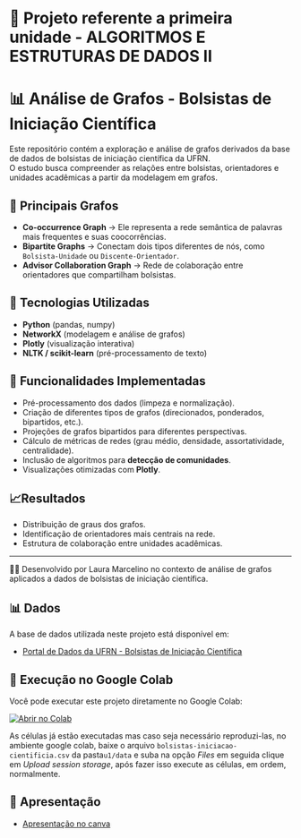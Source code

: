 # 🚀 Projeto referente a primeira unidade - ALGORITMOS E ESTRUTURAS DE DADOS II

# 📊 Análise de Grafos - Bolsistas de Iniciação Científica

Este repositório contém a exploração e análise de grafos derivados da base de dados de bolsistas de iniciação científica da UFRN.  
O estudo busca compreender as relações entre bolsistas, orientadores e unidades acadêmicas a partir da modelagem em grafos.

## 🔑 Principais Grafos

- **Co-occurrence Graph** → Ele representa a rede semântica de palavras mais frequentes e suas coocorrências.  
- **Bipartite Graphs** → Conectam dois tipos diferentes de nós, como `Bolsista-Unidade` ou `Discente-Orientador`.  
- **Advisor Collaboration Graph** → Rede de colaboração entre orientadores que compartilham bolsistas.  

## 🚀 Tecnologias Utilizadas

- **Python** (pandas, numpy)
- **NetworkX** (modelagem e análise de grafos)
- **Plotly** (visualização interativa)
- **NLTK / scikit-learn** (pré-processamento de texto)

## 📌 Funcionalidades Implementadas

- Pré-processamento dos dados (limpeza e normalização).  
- Criação de diferentes tipos de grafos (direcionados, ponderados, bipartidos, etc.).  
- Projeções de grafos bipartidos para diferentes perspectivas.  
- Cálculo de métricas de redes (grau médio, densidade, assortatividade, centralidade).  
- Inclusão de algoritmos para **detecção de comunidades**.  
- Visualizações otimizadas com **Plotly**.  

## 📈Resultados

- Distribuição de graus dos grafos.  
- Identificação de orientadores mais centrais na rede.  
- Estrutura de colaboração entre unidades acadêmicas.  

---
👩‍💻 Desenvolvido por Laura Marcelino no contexto de análise de grafos aplicados a dados de bolsistas de iniciação científica.

## 📊 Dados

A base de dados utilizada neste projeto está disponível em:

- [Portal de Dados da UFRN - Bolsistas de Iniciação Científica](https://dados.ufrn.br/dataset/bolsistas-de-iniciacao-cientifica/resource/dfee756f-809f-42d2-a88a-db67f3a040bf)  

## 🚀 Execução no Google Colab

Você pode executar este projeto diretamente no Google Colab:  

[![Abrir no Colab](https://colab.research.google.com/assets/colab-badge.svg)](https://colab.research.google.com/drive/17jCUpUeRU39X984-LHdd6e9mJluYWDVe)

As células já estão executadas mas caso seja necessário reproduzi-las, no ambiente google colab, baixe o arquivo `bolsistas-iniciacao-cientificia.csv` da pasta`u1/data` e suba na opção *Files* em seguida clique em *Upload session storage*, após fazer isso execute as células, em ordem, normalmente.

## 🔗 Apresentação

- [Apresentação no canva]([https://dados.ufrn.br/dataset/bolsistas-de-iniciacao-cientifica/resource/dfee756f-809f-42d2-a88a-db67f3a040bf](https://www.canva.com/design/DAGzJpx-3dM/FZRI1eylc88T51enXIlYNw/view?utm_content=DAGzJpx-3dM&utm_campaign=designshare&utm_medium=link2&utm_source=uniquelinks&utlId=h0b17d40bb4))  
